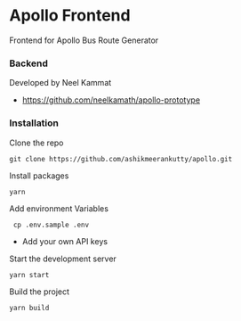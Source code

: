 # Apollo Frontend

Frontend for Apollo Bus Route Generator

### Backend 
Developed by Neel Kammat
- https://github.com/neelkamath/apollo-prototype

### Installation

Clone the repo

```git clone https://github.com/ashikmeerankutty/apollo.git```

Install packages

```yarn```

Add environment Variables

``` cp .env.sample .env```
- Add your own API keys

Start the development server

```yarn start```

Build the project

```yarn build```